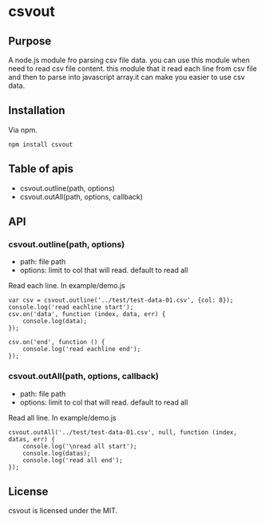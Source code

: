 # csvout



## Purpose
A node.js module fro parsing csv file data.
you can use this module when need to read csv file content. this module that it read each line from csv file and then to parse into javascript array.it can make you easier to use csv data.



## Installation

Via npm.
```
npm install csvout
```



## Table of apis
* csvout.outline(path, options)
* csvout.outAll(path, options, callback)



## API
### csvout.outline(path, options)
* path: file path
* options: limit to col that will read. default to read all<br />

Read each line.
In example/demo.js
```
var csv = csvout.outline('../test/test-data-01.csv', {col: 8});
console.log('read eachline start');
csv.on('data', function (index, data, err) {
    console.log(data);
});

csv.on('end', function () {
    console.log('read eachline end');
});
```

### csvout.outAll(path, options, callback)
* path: file path
* options: limit to col that will read. default to read all<br />

Read all line.
In example/demo.js
```
csvout.outAll('../test/test-data-01.csv', null, function (index, datas, err) {
    console.log('\nread all start');
    console.log(datas);
    console.log('read all end');
});
```



## License
csvout  is licensed under the MIT.
